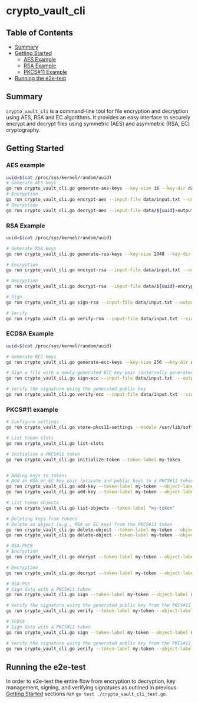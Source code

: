 # crypto_vault_cli

## Table of Contents

- [Summary](#summary)
- [Getting Started](#getting-started)
  - [AES Example](#aes-example)
  - [RSA Example](#rsa-example)
  - [PKCS#11 Example](#pkcs11-example)
- [Running the e2e-test](#running-the-e2e-test)


## Summary

`crypto_vault_cli` is a command-line tool for file encryption and decryption using AES, RSA and EC algorithms. It provides an easy interface to securely encrypt and decrypt files using symmetric (AES) and asymmetric (RSA, EC) cryptography.

## Getting Started

### AES example

```sh
uuid=$(cat /proc/sys/kernel/random/uuid)
# Generate AES keys
go run crypto_vault_cli.go generate-aes-keys --key-size 16 --key-dir data/
# Encryption
go run crypto_vault_cli.go encrypt-aes --input-file data/input.txt --output-file data/${uuid}-output.enc --symmetric-key <your generated symmetric key>
# Decryption
go run crypto_vault_cli.go decrypt-aes --input-file data/${uuid}-output.enc --output-file data/${uuid}-decrypted.txt --symmetric-key <your generated symmetric key>
```

### RSA Example

```sh
uuid=$(cat /proc/sys/kernel/random/uuid)

# Generate RSA keys
go run crypto_vault_cli.go generate-rsa-keys --key-size 2048 --key-dir data/

# Encryption
go run crypto_vault_cli.go encrypt-rsa --input-file data/input.txt --output-file data/${uuid}-encrypted.txt --public-key <your generated public key>

# Decryption
go run crypto_vault_cli.go decrypt-rsa --input-file data/${uuid}-encrypted.txt --output-file data/${uuid}-decrypted.txt --private-key <your generated private key>

# Sign
go run crypto_vault_cli.go sign-rsa --input-file data/input.txt --output-file data/${uuid}-signature.bin --private-key <your generated private key>

# Verify
go run crypto_vault_cli.go verify-rsa --input-file data/input.txt --signature-file data/${uuid}-signature.bin --public-key <your generated public key>
```

### ECDSA Example

```sh
uuid=$(cat /proc/sys/kernel/random/uuid)

# Generate ECC keys
go run crypto_vault_cli.go generate-ecc-keys --key-size 256 --key-dir data/

# Sign a file with a newly generated ECC key pair (internally generated)
go run crypto_vault_cli.go sign-ecc --input-file data/input.txt  --output-file data/${uuid}-signature.bin --private-key <your generated private key>

# Verify the signature using the generated public key
go run crypto_vault_cli.go verify-ecc --input-file data/input.txt --signature-file data/${uuid}-signature.bin --public-key <your generated public key> 
```

### PKCS#11 example

```sh
# Configure settings
go run crypto_vault_cli.go store-pkcs11-settings --module /usr/lib/softhsm/libsofthsm2.so --so-pin 1234 --user-pin 5678 --slot-id "0x0"

# List token slots
go run crypto_vault_cli.go list-slots

# Initialize a PKCS#11 token
go run crypto_vault_cli.go initialize-token --token-label my-token


# Adding keys to tokens
# Add an RSA or EC key pair (private and public key) to a PKCS#11 token
go run crypto_vault_cli.go add-key --token-label my-token --object-label my-rsa-key --key-type RSA --key-size 2048
go run crypto_vault_cli.go add-key --token-label my-token --object-label my-ecdsa-key --key-type ECDSA --key-size 256

# List token objects
go run crypto_vault_cli.go list-objects --token-label "my-token"

# Deleting keys from tokens
# Delete an object (e.g., RSA or EC key) from the PKCS#11 token
go run crypto_vault_cli.go delete-object --token-label my-token --object-label my-rsa-key --object-type pubkey
go run crypto_vault_cli.go delete-object --token-label my-token --object-label my-rsa-key --object-type privkey

# RSA-PKCS
# Encryption
go run crypto_vault_cli.go encrypt --token-label my-token --object-label my-rsa-key --key-type RSA --input-file data/input.txt --output-file data/encrypted-output.enc

# Decryption
go run crypto_vault_cli.go decrypt --token-label my-token --object-label my-rsa-key --key-type RSA --input-file data/encrypted-output.enc --output-file data/decrypted-output.txt

# RSA-PSS
# Sign data with a PKCS#11 token
go run crypto_vault_cli.go sign --token-label my-token --object-label my-rsa-key --key-type RSA --data-file data/input.txt --signature-file data/signature.sig

# Verify the signature using the generated public key from the PKCS#11 token
go run crypto_vault_cli.go verify --token-label my-token --object-label my-rsa-key --key-type RSA --data-file data/input.txt --signature-file data/signature.sig

# ECDSA
# Sign data with a PKCS#11 token
go run crypto_vault_cli.go sign --token-label my-token --object-label my-ecdsa-key --key-type ECDSA --data-file data/input.txt --signature-file data/signature.sig

# Verify the signature using the generated public key from the PKCS#11 token
go run crypto_vault_cli.go verify --token-label my-token --object-label my-ecdsa-key --key-type ECDSA --data-file data/input.txt --signature-file data/signature.sig
```

## Running the e2e-test

In order to e2e-test the entire flow from encryption to decryption, key management, signing, and verifying signatures as outlined in previous [Getting Started](#getting-started) sections run `go test ./crypto_vault_cli_test.go`.